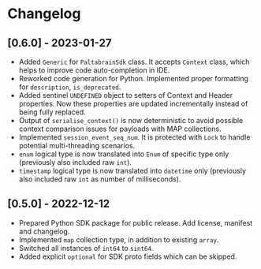 # Changelog

## [0.6.0] - 2023-01-27

- Added `Generic` for `PaltabrainSdk` class. It accepts `Context` class, which helps to improve code auto-completion in IDE.
- Reworked code generation for Python. Implemented proper formatting for `description`, `is_deprecated`.
- Added sentinel `UNDEFINED` object to setters of Context and Header properties. Now these properties are updated incrementally instead of being fully replaced.
- Output of `serialise_context()` is now deterministic to avoid possible context comparison issues for payloads with MAP collections.
- Implemented `session_event_seq_num`. It is protected with `Lock` to handle potential multi-threading scenarios.
- `enum` logical type is now translated into `Enum` of specific type only (previously also included raw `int`).
- `timestamp` logical type is now translated into `datetime` only (previously also included raw `int` as number of milliseconds).

## [0.5.0] - 2022-12-12

- Prepared Python SDK package for public release. Add license, manifest and changelog.
- Implemented `map` collection type, in addition to existing `array`.
- Switched all instances of `int64` to `sint64`.
- Added explicit `optional` for SDK proto fields which can be skipped.
